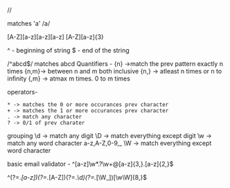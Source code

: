 /<regex>/

matches 'a'
/a/

[A-Z][a-z][a-z][a-z]
[A-Z][a-z]{3}


^ - beginning of string 
$ - end of the string

/^abcd$/ matches abcd
Quantifiers -
    {n} ->match the prev pattern exactly n times
    {n,m}-> between n and m both inclusive
    {n,} -> atleast n times  or n to infinity
    {,m} -> atmax m times. 0 to m times

operators-

    * -> matches the 0 or more occurances prev character
    + -> matches the 1 or more occurances prev character
    . -> match any character
    ? -> 0/1 of prev charater

grouping 
    \d -> match any digit
    \D -> match everything except digit
    \w -> match any word character a-z,A-Z,0-9,_
    \W -> match everything except word character

basic email validator -
^[a-z]\w*\.?\w+@[a-z]{3,}\.[a-z]{2,}$

^(?=.*[a-z])(?=.*[A-Z])(?=.*\d)(?=.*[\W_])[\w\W]{8,}$

